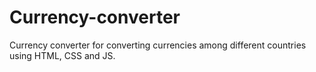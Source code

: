 # Currency-converter
Currency converter for converting currencies among different countries using HTML, CSS and JS.
